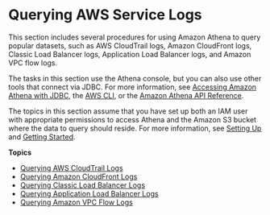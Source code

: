 # Querying AWS Service Logs<a name="querying-AWS-service-logs"></a>

This section includes several procedures for using Amazon Athena to query popular datasets, such as AWS CloudTrail logs, Amazon CloudFront logs, Classic Load Balancer logs, Application Load Balancer logs, and Amazon VPC flow logs\.

The tasks in this section use the Athena console, but you can also use other tools that connect via JDBC\. For more information, see [Accessing Amazon Athena with JDBC](https://docs.aws.amazon.com/athena/latest/ug/connect-with-jdbc.html), the [AWS CLI](https://docs.aws.amazon.com/cli/latest/reference/athena/), or the [Amazon Athena API Reference](https://docs.aws.amazon.com/athena/latest/APIReference/Welcome.html)\.

The topics in this section assume that you have set up both an IAM user with appropriate permissions to access Athena and the Amazon S3 bucket where the data to query should reside\. For more information, see [Setting Up](setting-up.md) and [Getting Started](getting-started.md)\.

**Topics**
+ [Querying AWS CloudTrail Logs](cloudtrail-logs.md)
+ [Querying Amazon CloudFront Logs](cloudfront-logs.md)
+ [Querying Classic Load Balancer Logs](elasticloadbalancer-classic-logs.md)
+ [Querying Application Load Balancer Logs](application-load-balancer-logs.md)
+ [Querying Amazon VPC Flow Logs](vpc-flow-logs.md)